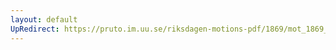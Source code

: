 ```yaml
---
layout: default
UpRedirect: https://pruto.im.uu.se/riksdagen-motions-pdf/1869/mot_1869__ak__180/mot_1869__ak__180-002.pdf
---
```

